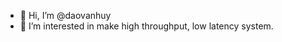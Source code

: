 - 👋 Hi, I’m @daovanhuy
- 👀 I’m interested in make high throughput, low latency system.

<!---
daovanhuy/daovanhuy is a ✨ special ✨ repository because its `README.md` (this file) appears on your GitHub profile.
You can click the Preview link to take a look at your changes.
--->
